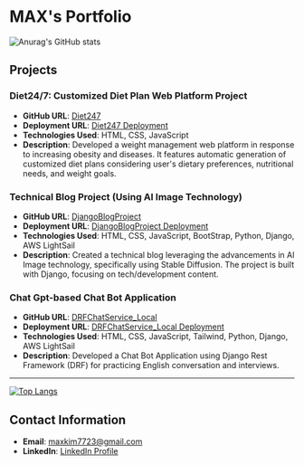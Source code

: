 # MAX's Portfolio
![Anurag's GitHub stats](https://github-readme-stats.vercel.app/api?username=maxkim77&show_icons=true&theme=radical)

## Projects

### Diet24/7: Customized Diet Plan Web Platform Project
- **GitHub URL**: [Diet247](https://github.com/maxkim77/Diet247)
- **Deployment URL**: [Diet247 Deployment](https://maxkim77.github.io/Diet247/)
- **Technologies Used**: HTML, CSS, JavaScript
- **Description**: Developed a weight management web platform in response to increasing obesity and diseases. It features automatic generation of customized diet plans considering user's dietary preferences, nutritional needs, and weight goals.

### Technical Blog Project (Using AI Image Technology)
- **GitHub URL**: [DjangoBlogProject](https://github.com/maxkim77/DjangoBlogProject)
- **Deployment URL**: [DjangoBlogProject Deployment](https://maxkim77.github.io/DjangoBlogProject/)
- **Technologies Used**: HTML, CSS, JavaScript, BootStrap, Python, Django, AWS LightSail
- **Description**: Created a technical blog leveraging the advancements in AI Image technology, specifically using Stable Diffusion. The project is built with Django, focusing on tech/development content.

### Chat Gpt-based Chat Bot Application
- **GitHub URL**: [DRFChatService_Local](https://github.com/maxkim77/DRFChatService_Local)
- **Deployment URL**: [DRFChatService_Local Deployment](https://dev.maxworld7070.net/)
- **Technologies Used**: HTML, CSS, JavaScript, Tailwind, Python, Django, AWS LightSail
- **Description**: Developed a Chat Bot Application using Django Rest Framework (DRF) for practicing English conversation and interviews.

---
[![Top Langs](https://github-readme-stats.vercel.app/api/top-langs/?username=maxkim77)](https://github.com/anuraghazra/github-readme-stats)

## Contact Information
- **Email**: [maxkim7723@gmail.com](mailto:maxkim7723@gmail.com)
- **LinkedIn**: [LinkedIn Profile](https://www.linkedin.com/in/kjw77/)

